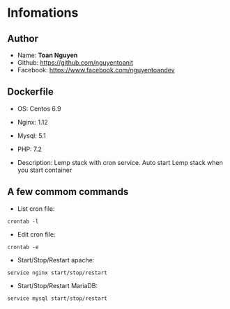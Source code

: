 # Infomations
## Author
- Name: **Toan Nguyen**
- Github: https://github.com/nguyentoanit
- Facebook: https://www.facebook.com/nguyentoandev

## Dockerfile
- OS: Centos 6.9
- Nginx: 1.12
- Mysql: 5.1
- PHP: 7.2

- Description: Lemp stack with cron service. Auto start Lemp stack when you start container

## A few commom commands
- List cron file:

```
crontab -l
```
- Edit cron file:

```
crontab -e
```
- Start/Stop/Restart apache:

```
service nginx start/stop/restart
```
- Start/Stop/Restart MariaDB:

```
service mysql start/stop/restart
```
